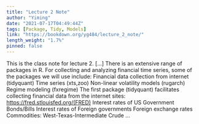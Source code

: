 ```yaml
---
title: "Lecture 2 Note"
author: "Yiming"
date: "2021-07-17T04:49:44Z"
tags: [Package, Tidy, Models]
link: "https://bookdown.org/yg484/lecture_2_note/"
length_weight: "1.7%"
pinned: false
---
```


This is the class note for lecture 2. [...] There is an extensive range of packages in R. For collecting and analyzing financial time series, some of the packages we will use include: Financial data collection from internet (tidyquant) Time series (xts,zoo) Non-linear volatility models (rugarch) Regime modeling (fxregime) The first package (tidyquant) facilitates collecting financial data from the internet sites: https://fred.stlouisfed.org/(FRED) Interest rates of US Government Bonds/Bills Interest rates of Foreign governments Foreign exchange rates Commodities: West-Texas-Intermediate Crude  ...
